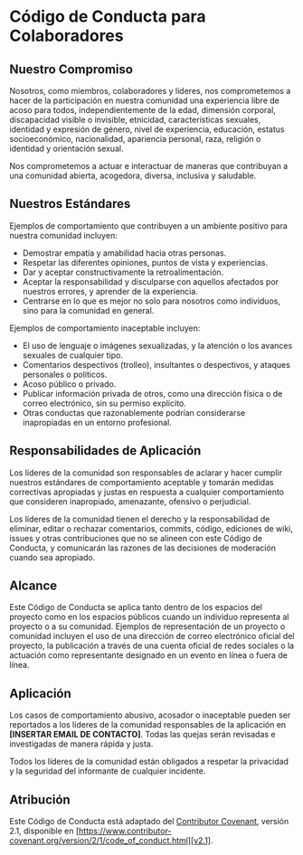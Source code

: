 # Código de Conducta para Colaboradores

## Nuestro Compromiso

Nosotros, como miembros, colaboradores y líderes, nos comprometemos a hacer de la participación en nuestra comunidad una experiencia libre de acoso para todos, independientemente de la edad, dimensión corporal, discapacidad visible o invisible, etnicidad, características sexuales, identidad y expresión de género, nivel de experiencia, educación, estatus socioeconómico, nacionalidad, apariencia personal, raza, religión o identidad y orientación sexual.

Nos comprometemos a actuar e interactuar de maneras que contribuyan a una comunidad abierta, acogedora, diversa, inclusiva y saludable.

## Nuestros Estándares

Ejemplos de comportamiento que contribuyen a un ambiente positivo para nuestra comunidad incluyen:

*   Demostrar empatía y amabilidad hacia otras personas.
*   Respetar las diferentes opiniones, puntos de vista y experiencias.
*   Dar y aceptar constructivamente la retroalimentación.
*   Aceptar la responsabilidad y disculparse con aquellos afectados por nuestros errores, y aprender de la experiencia.
*   Centrarse en lo que es mejor no solo para nosotros como individuos, sino para la comunidad en general.

Ejemplos de comportamiento inaceptable incluyen:

*   El uso de lenguaje o imágenes sexualizadas, y la atención o los avances sexuales de cualquier tipo.
*   Comentarios despectivos (trolleo), insultantes o despectivos, y ataques personales o políticos.
*   Acoso público o privado.
*   Publicar información privada de otros, como una dirección física o de correo electrónico, sin su permiso explícito.
*   Otras conductas que razonablemente podrían considerarse inapropiadas en un entorno profesional.

## Responsabilidades de Aplicación

Los líderes de la comunidad son responsables de aclarar y hacer cumplir nuestros estándares de comportamiento aceptable y tomarán medidas correctivas apropiadas y justas en respuesta a cualquier comportamiento que consideren inapropiado, amenazante, ofensivo o perjudicial.

Los líderes de la comunidad tienen el derecho y la responsabilidad de eliminar, editar o rechazar comentarios, commits, código, ediciones de wiki, issues y otras contribuciones que no se alineen con este Código de Conducta, y comunicarán las razones de las decisiones de moderación cuando sea apropiado.

## Alcance

Este Código de Conducta se aplica tanto dentro de los espacios del proyecto como en los espacios públicos cuando un individuo representa al proyecto o a su comunidad. Ejemplos de representación de un proyecto o comunidad incluyen el uso de una dirección de correo electrónico oficial del proyecto, la publicación a través de una cuenta oficial de redes sociales o la actuación como representante designado en un evento en línea o fuera de línea.

## Aplicación

Los casos de comportamiento abusivo, acosador o inaceptable pueden ser reportados a los líderes de la comunidad responsables de la aplicación en **[INSERTAR EMAIL DE CONTACTO]**. Todas las quejas serán revisadas e investigadas de manera rápida y justa.

Todos los líderes de la comunidad están obligados a respetar la privacidad y la seguridad del informante de cualquier incidente.

## Atribución

Este Código de Conducta está adaptado del [Contributor Covenant][homepage], versión 2.1, disponible en [https://www.contributor-covenant.org/version/2/1/code_of_conduct.html][v2.1].

[homepage]: https://www.contributor-covenant.org
[v2.1]: https://www.contributor-covenant.org/version/2/1/code_of_conduct.html
